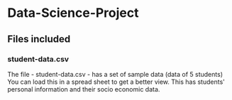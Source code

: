 # Data-Science-Project

## Files included 
### student-data.csv
The file - student-data.csv - has a set of sample data (data of 5 students)
You can load this in a spread sheet to get a better view.
This has students' personal information and their socio economic data. 
